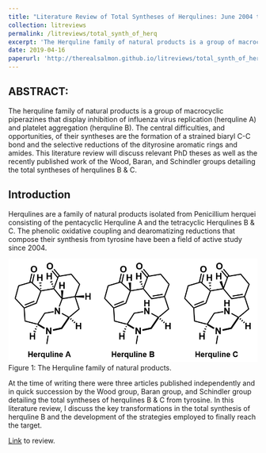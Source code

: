```yaml
---
title: "Literature Review of Total Syntheses of Herqulines: June 2004 to February 2019"
collection: litreviews
permalink: /litreviews/total_synth_of_herq
excerpt: 'The Herquline family of natural products is a group of macrocyclic piperazines that display inhibition of influenza virus replication (Herquline A) and platelet aggregation (Herquline B). The central difficulties, and opportunities, of their synthesis are the formation of a strained biaryl C-C bond and the selective reductions of the dityrosine aromatic rings and amides. This literature review will focus on relevant PhD theses as well as the recently published work of the Wood group, the Baran group, and Schindler group (2018-2019) detailing the total syntheses of Herqulines B & C.'
date: 2019-04-16
paperurl: 'http://therealsalmon.github.io/litreviews/total_synth_of_herq/total_synth_of_herq.pdf'
---
```


ABSTRACT:
-----
The herquline family of natural products is a group of macrocyclic piperazines that display inhibition of influenza virus replication (herquline A) and platelet aggregation (herquline B). The central difficulties, and opportunities, of their syntheses are the formation of a strained biaryl C-C bond and the selective reductions of the dityrosine aromatic rings and amides. This literature review will discuss relevant PhD theses as well as the recently published work of the Wood, Baran, and Schindler groups detailing the total syntheses of herqulines B & C. 

Introduction
-----
Herqulines are a family of natural products isolated from Penicillium herquei consisting of the pentacyclic Herquline A and the tetracyclic Herqulines B & C. The phenolic oxidative coupling and dearomatizing reductions that compose their synthesis from tyrosine have been a field of active study since 2004. 

![alt text](total_synth_of_herq/herqulines.PNG)
Figure 1: The Herquline family of natural products.

At the time of writing there were three articles published independently and in quick succession by the Wood group, Baran group, and Schindler group detailing the total syntheses of herqulines B & C from tyrosine. In this literature review, I discuss the key transformations in the total synthesis of herquline B and the development of the strategies employed to finally reach the target.

[Link](http://therealsalmon.github.io/litreviews/total_synth_of_herq/total_synth_of_herq.pdf) to review.
